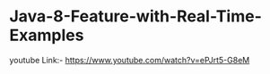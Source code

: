 # Java-8-Feature-with-Real-Time-Examples
  youtube Link:- https://www.youtube.com/watch?v=ePJrt5-G8eM
